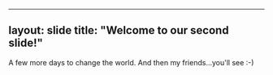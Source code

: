 ---
layout: slide
title: "Welcome to our second slide!"
----
A few more days to change the world. And then my friends...you'll see :-)
